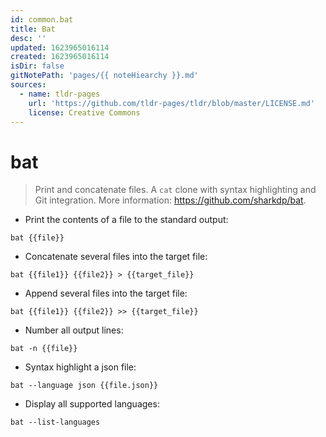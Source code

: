 ```yaml
---
id: common.bat
title: Bat
desc: ''
updated: 1623965016114
created: 1623965016114
isDir: false
gitNotePath: 'pages/{{ noteHiearchy }}.md'
sources:
  - name: tldr-pages
    url: 'https://github.com/tldr-pages/tldr/blob/master/LICENSE.md'
    license: Creative Commons
---
```

# bat

> Print and concatenate files.
> A `cat` clone with syntax highlighting and Git integration.
> More information: <https://github.com/sharkdp/bat>.

- Print the contents of a file to the standard output:

`bat {{file}}`

- Concatenate several files into the target file:

`bat {{file1}} {{file2}} > {{target_file}}`

- Append several files into the target file:

`bat {{file1}} {{file2}} >> {{target_file}}`

- Number all output lines:

`bat -n {{file}}`

- Syntax highlight a json file:

`bat --language json {{file.json}}`

- Display all supported languages:

`bat --list-languages`

